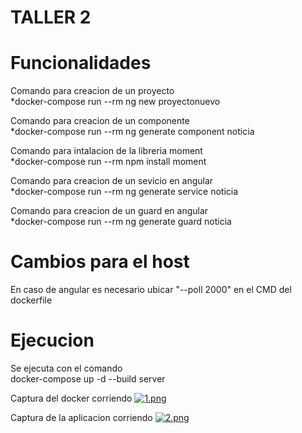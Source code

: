 # TALLER 2

# Funcionalidades

Comando para creacion de un proyecto<br>
*docker-compose run --rm ng new proyectonuevo

Comando para creacion de un componente<br>
*docker-compose run --rm ng generate component noticia

Comando para intalacion de la libreria moment<br>
*docker-compose run --rm npm install moment

Comando para creacion de un sevicio en angular<br>
*docker-compose run --rm ng generate service noticia

Comando para creacion de un guard en angular<br>
*docker-compose run --rm ng generate guard noticia

# Cambios para el host

En caso de angular es necesario ubicar "--poll 2000" en el CMD del dockerfile

# Ejecucion
 
Se ejecuta con el comando<br>
docker-compose up -d --build server

Captura del docker corriendo
[![1.png](https://i.postimg.cc/2yy9TpxQ/1.png)](https://postimg.cc/kRryXpzG)

Captura de la aplicacion corriendo
[![2.png](https://i.postimg.cc/zDPpFcHj/2.png)](https://postimg.cc/mhCQbVwz)
